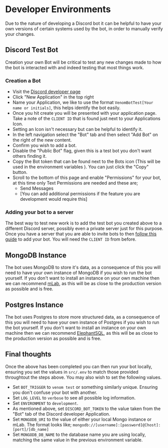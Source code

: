 # Developer Environments

Due to the nature of developing a Discord bot it can be helpful to have your own versions of certain systems used by the bot, in order to manually verify your changes.

## Discord Test Bot

Creation your own Bot will be critical to test any new changes made to how the bot is interacted with and indeed testing that most things work.

### Creation a Bot

- Visit the [Discord developer page](https://discord.com/developers/applications)
- Click "New Application" in the top right
- Name your Application, we like to use the format `VenomBotTest[Your name or initials]`, this helps identify the bot easily.
- Once you hit create you will be presented with your application page. Take a note of the `CLIENT ID` that is found just next to your Applications Icon.
- Setting an Icon isn't necessary but can be helpful to identify it.
- In the left navigation select the "Bot" tab and then select "Add Bot" on the right of the new content.
- Confirm you wish to add a bot.
- Disable the "Public Bot" flag, given this is a test bot you don't want others finding it.
- Copy the Bot token that can be found next to the Bots icon (This will be used in the environment variables ). You can just click the "Copy" button.
- Scroll to the bottom of this page and enable "Permissions" for your bot, at this time only Text Permissions are needed and these are;
  - Send Messages
  - [You can add additional permissions if the feature you are development would require this]

### Adding your bot to a server

The best way to test new work is to add the test bot you created above to a different Discord server, possibly even a private server just for this purpose. Once you have a server that you are able to invite bots to then [follow this guide](https://discordjs.guide/preparations/adding-your-bot-to-servers.html) to add your bot. You will need the `CLIENT ID` from before.

## MongoDB Instance

The bot uses MongoDB to store it's data, as a consequence of this you will need to have your own instance of MongoDB if you wish to run the bot yourself. If you don't want to install an instance on your own machine then we can recommend [mLab](https://mlab.com/), as this will be as close to the production version as possible and is free.

## Postgres Instance

The bot uses Postgres to store more structured data, as a consequence of this you will need to have your own instance of Postgres if you wish to run the bot yourself. If you don't want to install an instance on your own machine then we can recommend [ElephantSQL](elephantsql.com), as this will be as close to the production version as possible and is free.

## Final thoughts

Once the above has been completed you can then run your bot locally, ensuring you set the values in `src/.env` to match those provided throughtout the steps above. You may also wish to set the following values.

- Set `BOT_TRIGGER` to `venom test` or something similarly unique. Ensuring you don't confuse your bot with another.
- Set `LOG_LEVEL` to `verbose` to see all possible log information.
- Set `ENVIRONMENT` to `development`.
- As mentioned above, set `DISCORD_BOT_TOKEN` to the value taken from the "Bot" tab of the Discord developer Application.
- Set `MONGODB_URI` to the value of either your local Mongo instance or mLab. The format looks like; `mongodb://[username]:[password]@[host]:[port]/[db_name]`
- Set `MONGODB_DB_NAME` to the database name you are using locally, matching the same value in the previous environment variable.
